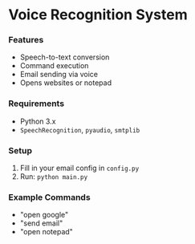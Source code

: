 # Voice Recognition System

### Features
- Speech-to-text conversion
- Command execution
- Email sending via voice
- Opens websites or notepad

### Requirements
- Python 3.x
- `SpeechRecognition`, `pyaudio`, `smtplib`

### Setup
1. Fill in your email config in `config.py`
2. Run: `python main.py`

### Example Commands
- "open google"
- "send email"
- "open notepad"
